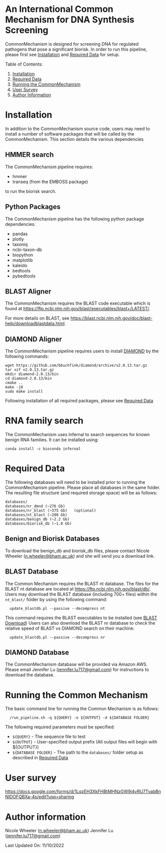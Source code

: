 # An International Common Mechanism for DNA Synthesis Screening
CommonMechanism is designed for screening DNA for regulated pathogens that 
pose a significant biorisk. In order to run this pipeline, please first see [Installation](#installation) and [Required Data](#required-data) for setup. 

Table of Contents:
1. [Installation](#installation) 
2. [Required Data](#required-data) 
3. [Running the CommonMechanism](#running-the-commonmechanism)
4. [User Survey](#user-survey)
5. [Author Information](#author-information)

# Installation 
In addition to the CommonMechanism source code, users may need to install a number of software packages that will be called by the CommonMechanism. This section details the various dependencies

## HMMER search
The CommonMechanism pipeline requires:
 * hmmer 
 * transeq (from the EMBOSS package)

to run the biorisk search.

## Python Packages 
The CommonMechanism pipeline has the following python package dependencies:
 * pandas
 * plotly 
 * taxoniq 
 * ncbi-taxon-db
 * biopython
 * matplotlib
 * kaleido
 * bedtools
 * pybedtools 

## BLAST Aligner 
The CommonMechanism requires the BLAST code executable which is found at https://ftp.ncbi.nlm.nih.gov/blast/executables/blast+/LATEST/. 

For more details on BLAST, see https://blast.ncbi.nlm.nih.gov/doc/blast-help/downloadblastdata.html. 

## DIAMOND Aligner 
The CommonMechanism pipeline requires users to install [DIAMOND](https://github.com/bbuchfink/diamond "DIAMOND github") by the following commands: 
   
    wget https://github.com/bbuchfink/diamond/archive/v2.0.13.tar.gz
    tar xzf v2.0.13.tar.gz
    mkdir diamond-2.0.13/bin
    cd diamond-2.0.13/bin
    cmake ..
    make -j8
    sudo make install

Following installation of all required packages, please see [Required Data](#required-data)

# RNA family search

The CommonMechanism uses Infernal to search sequences for known benign RNA families. It can be installed using:

`conda install -c bioconda infernal`

# Required Data 
The following databases will need to be installed prior to running the CommonMechanism pipeline. Please place all databases in the same folder. The resulting file structure (and required storage space) will be as follows:

    databases/
    databases/nr_dmnd (~276 Gb) 
    databases/nr_blast (~375 Gb)   (optional)
    databases/nt_blast (~280 Gb) 
    databases/benign_db (~2.2 Gb)
    databases/biorisk_db (~1.0 Gb)

## Benign and Biorisk Databases 
To download the benign_db and biorisk_db files, please contact Nicole Wheeler (n.wheeler@bham.ac.uk) and she will send you a download link.

## BLAST Database
The Common Mechanism requires the BLAST nt database. The files for the BLAST nt database are located at https://ftp.ncbi.nlm.nih.gov/blast/db/. Users may download the BLAST database (including 700+ files) within the `nt_blast/` folder by using the following command:

      update_blastdb.pl --passive --decompress nt
   
This command requires the BLAST executables to be installed (see [BLAST Download](#blast-aligner))
Users can also download the BLAST nr database to check the relative speed of BLAST vs DIAMOND search on their machine:

      update_blastdb.pl --passive --decompress nr

## DIAMOND Database
The CommonMechanism database will be provided via Amazon AWS. Please email Jennifer Lu (jennifer.lu717@gmail.com) for instructions to download the database. 

# Running the Common Mechanism 
The basic command line for running the Common Mechanism is as follows:

      /run_pipeline.sh -q ${QUERY} -o ${OUTPUT} -d ${DATABASE FOLDER}

The following required parameters must be specified:
- `${QUERY}` - The sequence file to test
- `${OUTPUT}` - User-specified output prefix (All output files will begin with ${OUTPUT})
- `${DATABASE FOLDER}` - The path to the `databases/` folder setup as described in [Required Data](#required-data)

# User survey
https://docs.google.com/forms/d/1LqzEH3XkFHBtMHNzGW9i4vRU7TyabBnNIDOFQBXa-4s/edit?usp=sharing

# Author information 
Nicole Wheeler (n.wheeler@bham.ac.uk)
Jennifer Lu (jennifer.lu717@gmail.com)

Last Updated On: 11/10/2022
